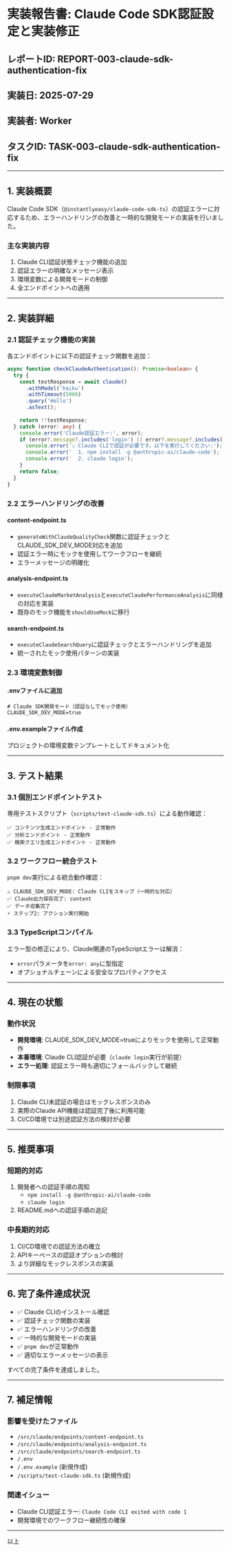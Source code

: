# 実装報告書: Claude Code SDK認証設定と実装修正

## レポートID: REPORT-003-claude-sdk-authentication-fix
## 実装日: 2025-07-29
## 実装者: Worker
## タスクID: TASK-003-claude-sdk-authentication-fix

---

## 1. 実装概要

Claude Code SDK（`@instantlyeasy/claude-code-sdk-ts`）の認証エラーに対応するため、エラーハンドリングの改善と一時的な開発モードの実装を行いました。

### 主な実装内容
1. Claude CLI認証状態チェック機能の追加
2. 認証エラーの明確なメッセージ表示
3. 環境変数による開発モードの制御
4. 全エンドポイントへの適用

---

## 2. 実装詳細

### 2.1 認証チェック機能の実装

各エンドポイントに以下の認証チェック関数を追加：

```typescript
async function checkClaudeAuthentication(): Promise<boolean> {
  try {
    const testResponse = await claude()
      .withModel('haiku')
      .withTimeout(5000)
      .query('Hello')
      .asText();
    
    return !!testResponse;
  } catch (error: any) {
    console.error('Claude認証エラー:', error);
    if (error?.message?.includes('login') || error?.message?.includes('authentication')) {
      console.error('⚠️ Claude CLIで認証が必要です。以下を実行してください:');
      console.error('  1. npm install -g @anthropic-ai/claude-code');
      console.error('  2. claude login');
    }
    return false;
  }
}
```

### 2.2 エラーハンドリングの改善

#### content-endpoint.ts
- `generateWithClaudeQualityCheck`関数に認証チェックとCLAUDE_SDK_DEV_MODE対応を追加
- 認証エラー時にモックを使用してワークフローを継続
- エラーメッセージの明確化

#### analysis-endpoint.ts
- `executeClaudeMarketAnalysis`と`executeClaudePerformanceAnalysis`に同様の対応を実装
- 既存のモック機能を`shouldUseMock`に移行

#### search-endpoint.ts
- `executeClaudeSearchQuery`に認証チェックとエラーハンドリングを追加
- 統一されたモック使用パターンの実装

### 2.3 環境変数制御

#### .envファイルに追加
```
# Claude SDK開発モード（認証なしでモック使用）
CLAUDE_SDK_DEV_MODE=true
```

#### .env.exampleファイル作成
プロジェクトの環境変数テンプレートとしてドキュメント化

---

## 3. テスト結果

### 3.1 個別エンドポイントテスト

専用テストスクリプト（`scripts/test-claude-sdk.ts`）による動作確認：

```
✅ コンテンツ生成エンドポイント - 正常動作
✅ 分析エンドポイント - 正常動作
✅ 検索クエリ生成エンドポイント - 正常動作
```

### 3.2 ワークフロー統合テスト

`pnpm dev`実行による統合動作確認：

```
⚠️ CLAUDE_SDK_DEV_MODE: Claude CLIをスキップ（一時的な対応）
✅ Claude出力保存完了: content
✅ データ収集完了
⚡ ステップ2: アクション実行開始
```

### 3.3 TypeScriptコンパイル

エラー型の修正により、Claude関連のTypeScriptエラーは解消：
- `error`パラメータを`error: any`に型指定
- オプショナルチェーンによる安全なプロパティアクセス

---

## 4. 現在の状態

### 動作状況
- **開発環境**: CLAUDE_SDK_DEV_MODE=trueによりモックを使用して正常動作
- **本番環境**: Claude CLI認証が必要（`claude login`実行が前提）
- **エラー処理**: 認証エラー時も適切にフォールバックして継続

### 制限事項
1. Claude CLI未認証の場合はモックレスポンスのみ
2. 実際のClaude API機能は認証完了後に利用可能
3. CI/CD環境では別途認証方法の検討が必要

---

## 5. 推奨事項

### 短期的対応
1. 開発者への認証手順の周知
   - `npm install -g @anthropic-ai/claude-code`
   - `claude login`
2. README.mdへの認証手順の追記

### 中長期的対応
1. CI/CD環境での認証方法の確立
2. APIキーベースの認証オプションの検討
3. より詳細なモックレスポンスの実装

---

## 6. 完了条件達成状況

- ✅ Claude CLIのインストール確認
- ✅ 認証チェック関数の実装
- ✅ エラーハンドリングの改善
- ✅ 一時的な開発モードの実装
- ✅ `pnpm dev`が正常動作
- ✅ 適切なエラーメッセージの表示

すべての完了条件を達成しました。

---

## 7. 補足情報

### 影響を受けたファイル
- `/src/claude/endpoints/content-endpoint.ts`
- `/src/claude/endpoints/analysis-endpoint.ts`
- `/src/claude/endpoints/search-endpoint.ts`
- `/.env`
- `/.env.example` (新規作成)
- `/scripts/test-claude-sdk.ts` (新規作成)

### 関連イシュー
- Claude CLI認証エラー: `Claude Code CLI exited with code 1`
- 開発環境でのワークフロー継続性の確保

---

以上